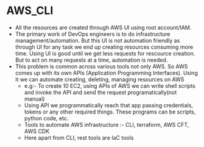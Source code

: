 # AWS_CLI

- All the resources are created through AWS UI using root account/IAM.
- The primary work of DevOps engineers is to do infrastructure management/automation. But this UI is not automation friendly as through UI for any task we end up creating resources consuming more time. Using UI is good until we get less requests for rescource creation. But to act on many requests at a time, automation is needed.
- This problem is common across various tools not only AWS. So AWS comes up with its own APIs (Application Programming Interfaces). Using it we can automate creating, deleting, managing resources on AWS
  - e.g:- To create 10 EC2, using APIs of AWS we can write shell scripts and invoke the API and send the request programatically(not manual)
  - Using API we programmatically reach that app passing credentials, tokens or any other required things.  These programs can be scripts, python code, etc.
  - Tools to automate AWS infrastructure :- CLI, terraform, AWS CFT, AWS CDK 
  - Here apart from CLI, rest tools are IaC tools
